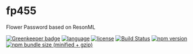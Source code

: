 # fp455
Flower Password based on ResonML

[![Greenkeeper badge](https://badges.greenkeeper.io/zheeeng/fp455.svg)](https://greenkeeper.io/)
[![language](https://img.shields.io/badge/%3C/%3E-ReasonML-blue.svg)](https://reasonml.github.io//)
[![license](https://img.shields.io/github/license/mashape/apistatus.svg)]()
[![Build Status](https://travis-ci.org/zheeeng/fp455.svg?branch=master)](https://travis-ci.org/zheeeng/fp455)
[![npm version](https://img.shields.io/npm/v/fp455.svg)](https://www.npmjs.com/package/fp455)
[![npm bundle size (minified + gzip)](https://img.shields.io/bundlephobia/minzip/fp455.svg)](https://unpkg.com/fp455/dist/core.js)
